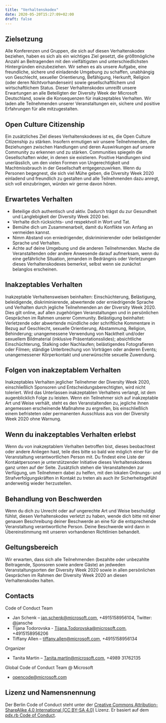 ```yaml
---
title: "Verhaltenskodex"
date: 2020-05-20T15:27:09+02:00
draft: false
---
```


Zielsetzung
-----

Alle Konferenzen und Gruppen, die sich auf diesen Verhaltenskodex beziehen, haben es sich als ein wichtiges Ziel gesetzt, die größtmögliche Anzahl an Beitragenden mit den vielfältigsten und unterschiedlichsten Hintergründen einzubeziehen. Wir sehen es als unsere Aufgabe, eine freundliche, sichere und einladende Umgebung zu schaffen, unabhängig von Geschlecht, sexueller Orientierung, Befähigung, Herkunft, Religion (oder deren Nichtvorhandensein) sowie gesellschaftlichem und wirtschaftlichem Status. 
Dieser Verhaltenskodex umreißt unsere Erwartungen an alle Beteiligten der Diversity Week der Microsoft Deutschland, sowie die Konsequenzen für inakzeptables Verhalten. 
Wir laden alle Teilnehmenden unserer Veranstaltungen ein, sichere und positive Erfahrungen für alle mitzugestalten. 



Open Culture Citizenship
------------------------

Ein zusätzliches Ziel dieses Verhaltenskodexes ist es, die Open Culture 
Citizenship zu stärken. Insofern ermutigen wir unsere Teilnehmenden, die Beziehungen zwischen Handlungen und deren Auswirkungen auf unsere Community zu erkennen und zu stärken. 
Communities spiegeln die Gesellschaften wider, in denen sie existieren. 
Positive Handlungen sind unerlässlich, um den vielen Formen von Ungerechtigkeit und Machtmissbrauch in der Gesellschaft entgegenzuwirken. 
Wenn du Personen begegnest, die sich viel Mühe geben, die Diversity Week 2020 einladend und freundlich zu gestalten und alle Teilnehmenden dazu anregt, sich voll einzubringen, würden wir gerne davon hören.


Erwartetes Verhalten
--------------------

*	Beteilige dich authentisch und aktiv. Dadurch trägst du zur Gesundheit und Langlebigkeit der Diversity Week 2020 bei. 
*	Verhalte dich rücksichts- und respektvoll in Wort und Tat. 
*	Bemühe dich um Zusammenarbeit, damit du Konflikte von Anfang an vermeiden kannst. 
*	Nimm Abstand von erniedrigender, diskriminierender oder belästigender Sprache und Verhalten. 
*	Achte auf deine Umgebung und die anderen Teilnehmenden. Mache die Veranstaltenden oder andere Anwesende darauf aufmerksam, wenn du eine gefährliche Situation, jemanden in Bedrängnis oder Verletzungen dieses Verhaltenskodexes bemerkst, selbst wenn sie zunächst belanglos erscheinen. 



Inakzeptables Verhalten
-----------------------

Inakzeptable Verhaltensweisen beinhalten: Einschüchterung, Belästigung, beleidigende, diskriminierende, abwertende oder erniedrigende Sprache und Verhalten durch jegliche Teilnehmenden an der Diversity Week 2020. Dies gilt online, auf allen zugehörigen Veranstaltungen und in persönlichen Gesprächen im Rahmen unserer Community. 
Belästigung beinhaltet: Verletzende oder abwertende mündliche oder schriftliche Kommentare in Bezug auf Geschlecht, sexuelle Orientierung, Abstammung, Religion, Behinderung; unangemessene Verwendung von Nacktheit und/oder sexuellem Bildmaterial (inklusive Präsentationsslides); absichtliche Einschüchterung, Stalking oder Nachlaufen; belästigendes Fotografieren oder Filmen; ständige Unterbrechung von Vorträgen oder anderen Events; unangemessener Körperkontakt und unerwünschte sexuelle Zuwendung. 



Folgen von inakzeptablem Verhalten
-------------------------------------

Inakzeptables Verhalten jeglicher Teilnehmer der Diversity Week 2020, einschließlich Sponsoren und Entscheidungsberechtigten, wird nicht toleriert. Wird das Unterlassen inakzeptablen Verhaltens verlangt, ist dem augenblicklich Folge zu leisten. 
Wenn ein Teilnehmer sich auf inakzeptable Art und Weise verhält, steht es den Veranstaltenden zu, jegliche ihnen angemessen erscheinende Maßnahme zu ergreifen, bis einschließlich einem befristeten oder permanenten Ausschluss aus von der Diversity Week 2020 ohne Warnung. 



Wenn du inakzeptables Verhalten erlebst
----------------------------------------------------------

Wenn du von inakzeptablem Verhalten betroffen bist, dieses beobachtest oder andere Anliegen hast, teile dies bitte so bald wie möglich einer für die Veranstaltung verantwortlichen Person mit. Du findest eine Liste der Kontaktpersonen je unterstützender Initiative dieses Verhaltenskodexes ganz unten auf der Seite. Zusätzlich stehen die Veranstaltenden zur Verfügung, um Teilnehmern dabei zu helfen, mit den lokalen Ordnungs- und Strafverfolgungskräften in Kontakt zu treten als auch ihr Sicherheitsgefühl anderweitig wieder herzustellen.  


Behandlung von Beschwerden
--------------------------

Wenn du dich zu Unrecht oder auf ungerechte Art und Weise beschuldigt fühlst, diesen Verhaltenskodex verletzt zu haben, wende dich bitte mit einer genauen Beschreibung deiner Beschwerde an eine für die entsprechende Veranstaltung verantwortliche Person. Deine Beschwerde wird dann in Übereinstimmung mit unseren vorhandenen Richtlinien behandelt. 


Geltungsbereich
---------------

Wir erwarten, dass sich alle Teilnehmenden (bezahlte oder unbezahlte 
Beitragende, Sponsoren sowie andere Gäste) an jedweden 
Veranstaltungsorten der Diversity Week 2020 sowie in allen persönlichen Gesprächen im Rahmen der Diversity Week 2020 an diesen Verhaltenskodex halten. 


Contacts
--------

Code of Conduct Team 
*   Jan Schenk – jan.schenk@microsoft.com, +4915158956104, Twitter: @jansche
*   Tijana Todorovska - Tijana.Todorovska@microsoft.com, +4915158956206	 
*   Tiffany Allen – tiffany.allen@microsoft.com, +4915158956134	 	
 
Organizer 
*   Tanita Martin – Tanita.martin@microsoft.com, +4989 31762135 
 
Global Code of Conduct Team @ Microsoft 
*   opencode@microsoft.com  


Lizenz und Namensnennung
------------------------

Der Berlin Code of Conduct steht unter der [Creative Commons Attribution-ShareAlike 4.0 International (CC BY-SA 4.0)](https://creativecommons.org/licenses/by-sa/4.0/) Lizenz. Er basiert auf dem [pdx.rb Code of Conduct](https://pdxruby.org/CONDUCT).
